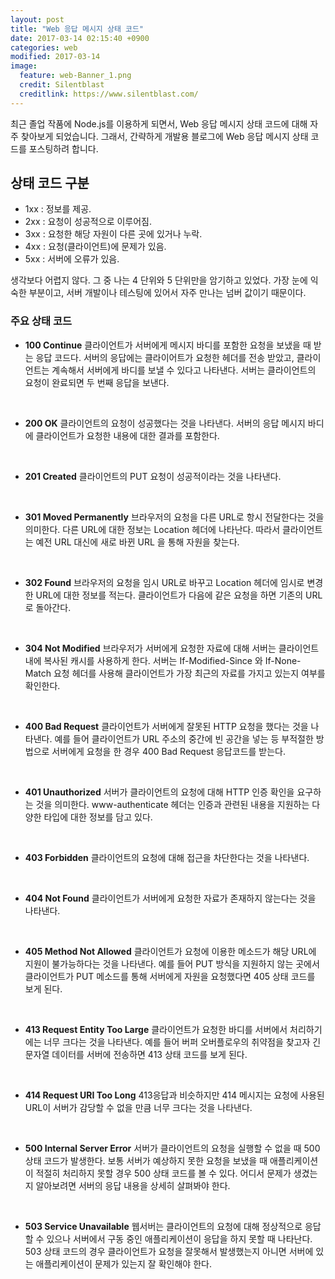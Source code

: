 ```yaml
---
layout: post
title: "Web 응답 메시지 상태 코드"
date: 2017-03-14 02:15:40 +0900
categories: web
modified: 2017-03-14
image:
  feature: web-Banner_1.png
  credit: Silentblast
  creditlink: https://www.silentblast.com/
---
```


최근 졸업 작품에 Node.js를 이용하게 되면서, Web 응답 메시지 상태 코드에 대해 자주 찾아보게 되었습니다.
그래서, 간략하게 개발용 블로그에 Web 응답 메시지 상태 코드를 포스팅하려 합니다.

## 상태 코드 구분

- 1xx : 정보를 제공.
- 2xx : 요청이 성공적으로 이루어짐.
- 3xx : 요청한 해당 자원이 다른 곳에 있거나 누락.
- 4xx : 요청(클라이언트)에 문제가 있음.
- 5xx : 서버에 오류가 있음.

생각보다 어렵지 않다. 그 중 나는 4 단위와 5 단위만을 암기하고 있었다. 가장 눈에 익숙한 부분이고, 서버 개발이나 테스팅에 있어서 자주 만나는 넘버 값이기 때문이다.

### 주요 상태 코드

- **100 Continue**
  클라이언트가 서버에게 메시지 바디를 포함한 요청을 보냈을 때 받는 응답 코드다. 서버의 응답에는 클라이어트가 요청한 헤더를 전송 받았고, 클라이언트는 계속해서 서버에게 바디를 보낼 수 있다고 나타낸다. 서버는 클라이언트의 요청이 완료되면 두 번째 응답을 보낸다.

  ​

- **200 OK** 
  클라이언트의 요청이 성공했다는 것을 나타낸다. 서버의 응답 메시지 바디에 클라이언트가 요청한 내용에 대한 결과를 포함한다.

  ​

- **201 Created** 
  클라이언트의 PUT 요청이 성공적이라는 것을 나타낸다.

  ​

- **301 Moved Permanently** 
  브라우저의 요청을 다른 URL로 항시 전달한다는 것을 의미한다. 다른 URL에 대한 정보는 Location 헤더에 나타난다. 따라서 클라이언트는 예전 URL 대신에 새로 바뀐 URL 을 통해 자원을 찾는다.

  ​

- **302 Found** 
  브라우저의 요청을 임시 URL로 바꾸고 Location 헤더에 임시로 변경한 URL에 대한 정보를 적는다. 클라이언트가 다음에 같은 요청을 하면 기존의 URL로 돌아간다.

  ​

- **304 Not Modified** 
  브라우저가 서버에게 요청한 자료에 대해 서버는 클라이언트 내에 복사된 캐시를 사용하게 한다. 서버는 If-Modified-Since 와 If-None-Match 요청 헤더를 사용해 클라이언트가 가장 최근의 자료를 가지고 있는지 여부를 확인한다.

  ​

- **400 Bad Request** 
  클라이언트가 서버에게 잘못된 HTTP 요청을 했다는 것을 나타낸다. 예를 들어 클라이언트가 URL 주소의 중간에 빈 공간을 넣는 등 부적절한 방법으로 서버에게 요청을 한 경우 400 Bad Request 응답코드를 받는다.

  ​

- **401 Unauthorized** 
  서버가 클라이언트의 요청에 대해 HTTP 인증 확인을 요구하는 것을 의미한다. www-authenticate 헤더는 인증과 관련된 내용을 지원하는 다양한 타입에 대한 정보를 담고 있다.

  ​

- **403 Forbidden** 
  클라이언트의 요청에 대해 접근을 차단한다는 것을 나타낸다.

  ​

- **404 Not Found** 
  클라이언트가 서버에게 요청한 자료가 존재하지 않는다는 것을 나타낸다.

  ​

- **405 Method Not Allowed** 
  클라이언트가 요청에 이용한 메소드가 해당 URL에 지원이 불가능하다는 것을 나타낸다. 예를 들어 PUT 방식을 지원하지 않는 곳에서 클라이언트가 PUT 메소드를 통해 서버에게 자원을 요청했다면 405 상태 코드를 보게 된다.

  ​

- **413 Request Entity Too Large** 
  클라이언트가 요청한 바디를 서버에서 처리하기에는 너무 크다는 것을 나타낸다. 예를 들어 버퍼 오버플로우의 취약점을 찾고자 긴 문자열 데이터를 서버에 전송하면 413 상태 코드를 보게 된다.

  ​

- **414 Request URI Too Long** 
  413응답과 비슷하지만 414 메시지는 요청에 사용된 URL이 서버가 감당할 수 없을 만큼 너무 크다는 것을 나타낸다.

  ​

- **500 Internal Server Error** 
  서버가 클라이언트의 요청을 실행할 수 없을 때 500 상태 코드가 발생한다. 보통 서버가 예상하지 못한 요청을 보냈을 때 애플리케이션이 적절히 처리하지 못할 경우 500 상태 코드를 볼 수 있다. 어디서 문제가 생겼는지 알아보려면 서버의 응답 내용을 상세히 살펴봐야 한다.

  ​

- **503 Service Unavailable** 
  웹서버는 클라이언트의 요청에 대해 정상적으로 응답할 수 있으나 서버에서 구동 중인 애플리케이션이 응답을 하지 못할 때 나타난다. 503 상태 코드의 경우 클라이언트가 요청을 잘못해서 발생했는지 아니면 서버에 있는 애플리케이션이 문제가 있는지 잘 확인해야 한다.